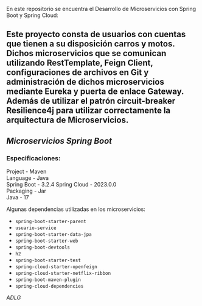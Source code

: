 En este repositorio se encuentra el Desarrollo de Microservicios con Spring Boot y Spring Cloud:

Este proyecto consta de usuarios con cuentas que tienen a su disposición carros y motos.
Dichos microservicios que se comunican utilizando RestTemplate, Feign Client, configuraciones de archivos en Git y administración de dichos microservicios mediante Eureka y puerta de enlace Gateway.
Además de utilizar el patrón circuit-breaker Resilience4j para utilizar correctamente la arquitectura de Microservicios.
-
## ***Microservicios Spring Boot***

### Especificaciones:

Project - Maven <br>
Language - Java <br>
Spring Boot - 3.2.4
Spring Cloud - 2023.0.0 <br>
Packaging - Jar <br>
Java - 17 <br>

Algunas dependencias utilizadas en los microservicios:
* `spring-boot-starter-parent`
* `usuario-service`
* `spring-boot-starter-data-jpa`
* `spring-boot-starter-web`
* `spring-boot-devtools`
* `h2`
* `spring-boot-starter-test`
* `spring-cloud-starter-openfeign`
* `spring-cloud-starter-netflix-ribbon`
* `spring-boot-maven-plugin`
* `spring-cloud-dependencies`

*ADLG*

